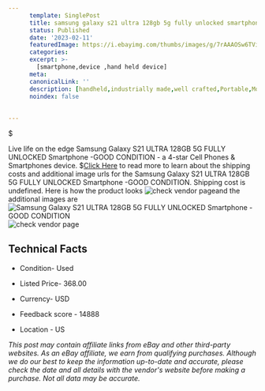 ```yaml
---
      template: SinglePost
      title: samsung galaxy s21 ultra 128gb 5g fully unlocked smartphone good condition
      status: Published
      date: '2023-02-11'
      featuredImage: https://i.ebayimg.com/thumbs/images/g/7rAAAOSw6TVi0boA/s-l225.jpg
      categories: 
      excerpt: >-
        [smartphone,device ,hand held device]
      meta:
      canonicalLink: ''
      description: [handheld,industrially made,well crafted,Portable,Mobile,Compact,Convenient,Lightweight,Maneuverable,Man-portable,Miniature,Carriable,Hand-held,Light,Holdable,Transportable,Mobile device,Pocket-sized,On-the-go,Wireless,Cordless,Compact size,Convenient size, smartphone,device ,hand held device]
      noindex: false
      
        
---
```

$

Live life on the edge Samsung Galaxy S21 ULTRA 128GB 5G FULLY UNLOCKED Smartphone -GOOD CONDITION - a 4-star Cell Phones & Smartphones device.
$[Click Here](https://www.ebay.com/itm/325475096612?hash=item4bc7d3d824%3Ag%3A7rAAAOSw6TVi0boA&mkevt=1&mkcid=1&mkrid=711-53200-19255-0&campid=%253CePNCampaignId%253E&customid=%253CreferenceId%253E&toolid=10049) to read more to learn about the shipping costs and additional image urls for the Samsung Galaxy S21 ULTRA 128GB 5G FULLY UNLOCKED Smartphone -GOOD CONDITION. Shipping cost is undefined. Here is how the product looks ![check vendor page](https://i.ebayimg.com/thumbs/images/g/7rAAAOSw6TVi0boA/s-l225.jpg)and the additional images are![Samsung Galaxy S21 ULTRA 128GB 5G FULLY UNLOCKED Smartphone -GOOD CONDITION](https://i.ebayimg.com/images/g/7rAAAOSw6TVi0boA/s-l960.jpg)![check vendor page](https://origin-galleryplus.ebayimg.com/ws/web/325475096612_2_0_1/225x225.jpg,https://origin-galleryplus.ebayimg.com/ws/web/325475096612_3_0_1/225x225.jpg,https://origin-galleryplus.ebayimg.com/ws/web/325475096612_4_0_1/225x225.jpg,https://origin-galleryplus.ebayimg.com/ws/web/325475096612_5_0_1/225x225.jpg,https://origin-galleryplus.ebayimg.com/ws/web/325475096612_6_0_1/225x225.jpg)



 ## Technical Facts 



     
      

 - Condition- Used 


      

 - Listed Price- 368.00 


      

 - Currency- USD 


      

 - Feedback score - 14888 


      

 - Location - US 


      
      

 *_This post may contain affiliate links from eBay and other third-party websites. As an eBay affiliate, we earn from qualifying purchases. Although we do our best to keep the information up-to-date and accurate, please check the date and all details with the vendor's website before making a purchase. Not all data may be accurate._*






